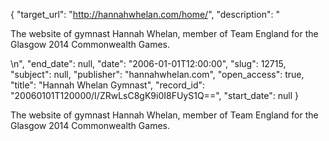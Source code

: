 {
  "target_url": "http://hannahwhelan.com/home/", 
  "description": "<p>The website of gymnast Hannah Whelan, member of Team England for the Glasgow 2014 Commonwealth Games.</p>\n", 
  "end_date": null, 
  "date": "2006-01-01T12:00:00", 
  "slug": 12715, 
  "subject": null, 
  "publisher": "hannahwhelan.com", 
  "open_access": true, 
  "title": "Hannah Whelan Gymnast", 
  "record_id": "20060101T120000/I/ZRwLsC8gK9i0I8FUyS1Q==", 
  "start_date": null
}

<p>The website of gymnast Hannah Whelan, member of Team England for the Glasgow 2014 Commonwealth Games.</p>
